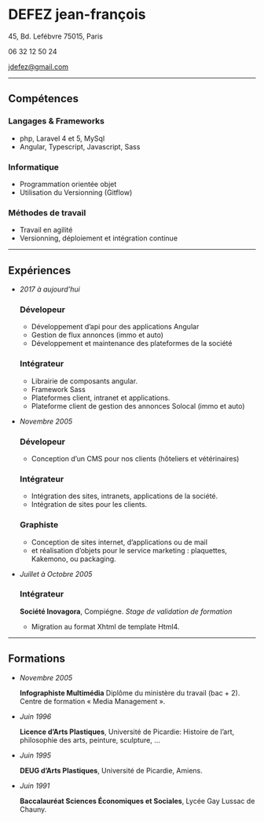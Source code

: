 # DEFEZ jean-françois
45, Bd. Lefébvre 75015, Paris

06 32 12 50 24

jdefez@gmail.com
___

## Compétences

### Langages & Frameworks
 - php, Laravel 4 et 5, MySql
 - Angular, Typescript, Javascript, Sass

### Informatique
 - Programmation orientée objet
 - Utilisation du Versionning (Gitflow)

### Méthodes de travail
 - Travail en agilité
 - Versionning, déploiement et intégration continue
___

## Expériences
  - *2017 à aujourd’hui*
    ### Dévelopeur
    - Développement d’api pour des applications Angular
    - Gestion de flux annonces (immo et auto)
    - Développement et maintenance des plateformes de la société

    ### Intégrateur
    - Librairie de composants angular.
    - Framework Sass
    - Plateformes client, intranet et applications.
    - Plateforme client de gestion des annonces Solocal (immo et auto)

  - *Novembre 2005*
    ### Dévelopeur
    - Conception d’un CMS pour nos clients (hôteliers et vétérinaires)

    ### Intégrateur
    - Intégration des sites, intranets, applications de la société.
    - Intégration de sites pour les clients.

    ### Graphiste
    - Conception de sites internet, d’applications ou de mail
    - et réalisation d’objets pour le service marketing : plaquettes, Kakemono,
      ou packaging.

  - *Juillet à Octobre 2005*
    ### Intégrateur
    **Société Inovagora**, Compiégne. *Stage de validation de formation*
    - Migration au format Xhtml de template Html4.

___

## Formations

 - *Novembre 2005*

   **Infographiste Multimédia** Diplôme du ministère du travail (bac + 2).
   Centre de formation « Media Management ».

 - *Juin 1996*

   **Licence d’Arts Plastiques**, Université de Picardie: Histoire de l’art,
   philosophie des arts, peinture, sculpture, …

 - *Juin 1995*

   **DEUG d’Arts Plastiques**, Université de Picardie, Amiens.

 - *Juin 1991*

   **Baccalauréat Sciences Économiques et Sociales**, Lycée Gay Lussac de Chauny. 
